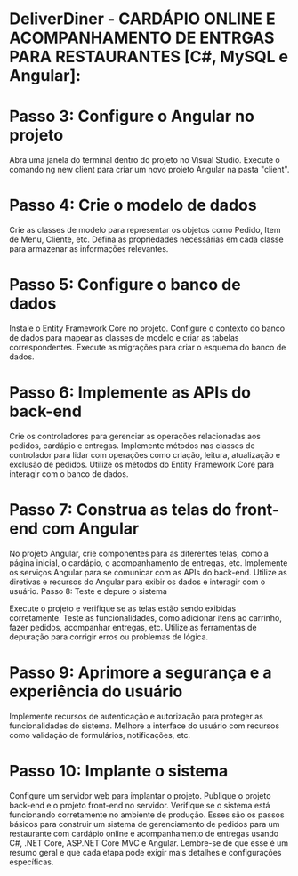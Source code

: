 # DeliverDiner - CARDÁPIO ONLINE E ACOMPANHAMENTO DE ENTRGAS PARA RESTAURANTES [C#, MySQL e Angular]:

# Passo 3: Configure o Angular no projeto

Abra uma janela do terminal dentro do projeto no Visual Studio.
Execute o comando ng new client para criar um novo projeto Angular na pasta "client".

# Passo 4: Crie o modelo de dados

Crie as classes de modelo para representar os objetos como Pedido, Item de Menu, Cliente, etc.
Defina as propriedades necessárias em cada classe para armazenar as informações relevantes.

# Passo 5: Configure o banco de dados

Instale o Entity Framework Core no projeto.
Configure o contexto do banco de dados para mapear as classes de modelo e criar as tabelas correspondentes.
Execute as migrações para criar o esquema do banco de dados.

# Passo 6: Implemente as APIs do back-end

Crie os controladores para gerenciar as operações relacionadas aos pedidos, cardápio e entregas.
Implemente métodos nas classes de controlador para lidar com operações como criação, leitura, atualização e exclusão de pedidos.
Utilize os métodos do Entity Framework Core para interagir com o banco de dados.

# Passo 7: Construa as telas do front-end com Angular

No projeto Angular, crie componentes para as diferentes telas, como a página inicial, o cardápio, o acompanhamento de entregas, etc.
Implemente os serviços Angular para se comunicar com as APIs do back-end.
Utilize as diretivas e recursos do Angular para exibir os dados e interagir com o usuário.
Passo 8: Teste e depure o sistema

Execute o projeto e verifique se as telas estão sendo exibidas corretamente.
Teste as funcionalidades, como adicionar itens ao carrinho, fazer pedidos, acompanhar entregas, etc.
Utilize as ferramentas de depuração para corrigir erros ou problemas de lógica.

# Passo 9: Aprimore a segurança e a experiência do usuário

Implemente recursos de autenticação e autorização para proteger as funcionalidades do sistema.
Melhore a interface do usuário com recursos como validação de formulários, notificações, etc.

# Passo 10: Implante o sistema

Configure um servidor web para implantar o projeto.
Publique o projeto back-end e o projeto front-end no servidor.
Verifique se o sistema está funcionando corretamente no ambiente de produção.
Esses são os passos básicos para construir um sistema de gerenciamento de pedidos para um restaurante com cardápio online e acompanhamento de entregas usando C#, .NET Core, ASP.NET Core MVC e Angular. Lembre-se de que esse é um resumo geral e que cada etapa pode exigir mais detalhes e configurações específicas.
